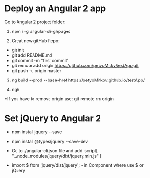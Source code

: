 

# Deploy an Angular 2 app 

Go to Angular 2 project folder: 

1. npm i -g angular-cli-ghpages

2. Creat new gitHub Repo: 
- git init
- git add README.md
- git commit -m "first commit"
- git remote add origin https://github.com/petyoMitkv/testApp.git
- git push -u origin master

3. ng build --prod --base-href https://petyoMitkov.github.io/testApp/

4. ngh

*If you have to remove origin use:  git remote rm origin



# Set jQuery to Angular 2 

- npm install jquery --save


- npm install @types/jquery --save-dev


- Go to ./angular-cli.json file and add: script[ "../node_modules/jquery/dist/jquery.min.js" ]


- import $ from 'jquery/dist/jquery'; - in Component where use $ or jQuery
